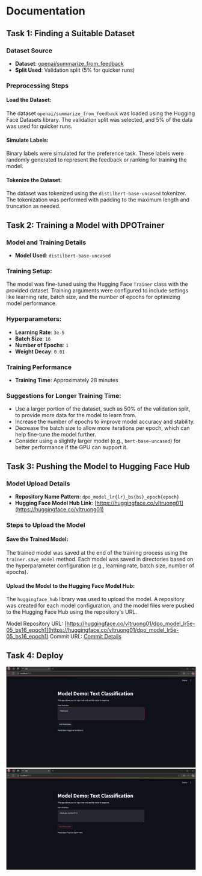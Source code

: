 # Documentation

## Task 1: Finding a Suitable Dataset

### Dataset Source
- **Dataset**: [openai/summarize_from_feedback](https://huggingface.co/datasets/openai/summarize_from_feedback)
- **Split Used**: Validation split (5% for quicker runs)

### Preprocessing Steps

#### Load the Dataset:
The dataset `openai/summarize_from_feedback` was loaded using the Hugging Face Datasets library. The validation split was selected, and 5% of the data was used for quicker runs.

#### Simulate Labels:
Binary labels were simulated for the preference task. These labels were randomly generated to represent the feedback or ranking for training the model.

#### Tokenize the Dataset:
The dataset was tokenized using the `distilbert-base-uncased` tokenizer. The tokenization was performed with padding to the maximum length and truncation as needed.

## Task 2: Training a Model with DPOTrainer

### Model and Training Details
- **Model Used**: `distilbert-base-uncased`

### Training Setup:
The model was fine-tuned using the Hugging Face `Trainer` class with the provided dataset. Training arguments were configured to include settings like learning rate, batch size, and the number of epochs for optimizing model performance.

### Hyperparameters:
- **Learning Rate**: `3e-5`
- **Batch Size**: `16`
- **Number of Epochs**: `1`
- **Weight Decay**: `0.01`

### Training Performance
- **Training Time**: Approximately 28 minutes

### Suggestions for Longer Training Time:
- Use a larger portion of the dataset, such as 50% of the validation split, to provide more data for the model to learn from.
- Increase the number of epochs to improve model accuracy and stability.
- Decrease the batch size to allow more iterations per epoch, which can help fine-tune the model further.
- Consider using a slightly larger model (e.g., `bert-base-uncased`) for better performance if the GPU can support it.

## Task 3: Pushing the Model to Hugging Face Hub

### Model Upload Details
- **Repository Name Pattern**: `dpo_model_lr{lr}_bs{bs}_epoch{epoch}`
- **Hugging Face Model Hub Link**: [https://huggingface.co/vltruong01](https://huggingface.co/vltruong01)

### Steps to Upload the Model

#### Save the Trained Model:
The trained model was saved at the end of the training process using the `trainer.save_model` method. Each model was saved in directories based on the hyperparameter configuration (e.g., learning rate, batch size, number of epochs).

#### Upload the Model to the Hugging Face Model Hub:
The `huggingface_hub` library was used to upload the model. A repository was created for each model configuration, and the model files were pushed to the Hugging Face Hub using the repository's URL.

Model Repository URL: [https://huggingface.co/vltruong01/dpo_model_lr5e-05_bs16_epoch1](https://huggingface.co/vltruong01/dpo_model_lr5e-05_bs16_epoch1)
Commit URL: [Commit Details](https://huggingface.co/vltruong01/dpo_model_lr5e-05_bs16_epoch1/commit/41fa77d17bf8b4b71cee318efc86e41d3a4f2909)

## Task 4: Deploy
![alt text](image.png)
![alt text](image-1.png)